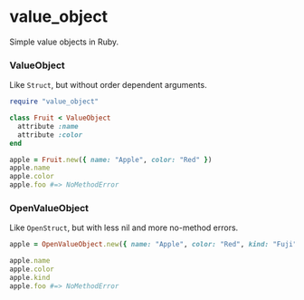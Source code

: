 # value_object

Simple value objects in Ruby.

### ValueObject

Like `Struct`, but without order dependent arguments.

```ruby
require "value_object"

class Fruit < ValueObject
  attribute :name
  attribute :color
end

apple = Fruit.new({ name: "Apple", color: "Red" })
apple.name
apple.color
apple.foo #=> NoMethodError
```

### OpenValueObject

Like `OpenStruct`, but with less nil and more no-method errors.

```ruby
apple = OpenValueObject.new({ name: "Apple", color: "Red", kind: "Fuji"})

apple.name
apple.color
apple.kind
apple.foo #=> NoMethodError
```
